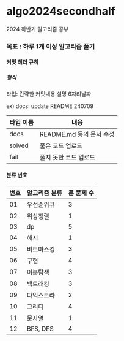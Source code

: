# algo2024secondhalf

2024 하반기 알고리즘 공부

### 목표 : 하루 1개 이상 알고리즘 풀기

[문제풀이 상황 노션]:https://potent-light-313.notion.site/2024-8ef158496c324f85921834d1b9517fb5?pvs=4



#### 커밋 헤더 규칙

##### 형식

타입: 간략한 커밋내용 설명 6자리날짜

ex) docs: update README 240709



| 타입 이름  | 내용 |
|----|----|
| docs | README.md 등의 문서 수정 |
| solved | 풀은 코드 업로드 |
| fail | 풀지 못한 코드 업로드 |



#### 분류 번호

| 번호 |알고리즘 분류|푼 문제 수|
|----|----|----|
|01|우선순위큐|3|
|02|위상정렬|1|
|03|dp|5|
|04|해시|1|
|05|비트마스킹|3|
|06|구현|4|
|07|이분탐색|3|
|08|백트래킹|3|
|09|다익스트라|2|
|10|그리디|4|
|11|문자열|1|
|12|BFS, DFS|4|